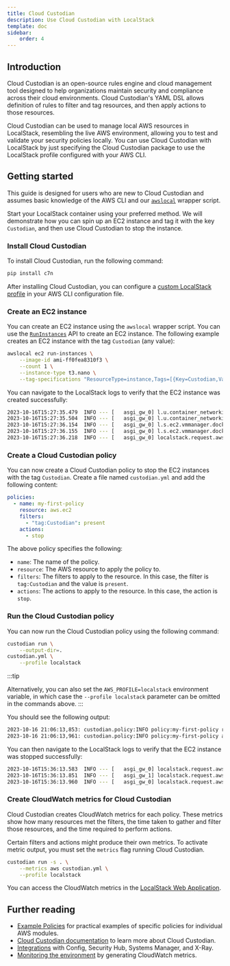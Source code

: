 ```yaml
---
title: Cloud Custodian
description: Use Cloud Custodian with LocalStack
template: doc
sidebar:
    order: 4
---
```


## Introduction

Cloud Custodian is an open-source rules engine and cloud management tool designed to help organizations maintain security and compliance across their cloud environments.
Cloud Custodian's YAML DSL allows definition of rules to filter and tag resources, and then apply actions to those resources.

Cloud Custodian can be used to manage local AWS resources in LocalStack, resembling the live AWS environment, allowing you to test and validate your security policies locally.
You can use Cloud Custodian with LocalStack by just specifying the Cloud Custodian package to use the LocalStack profile configured with your AWS CLI.

## Getting started

This guide is designed for users who are new to Cloud Custodian and assumes basic knowledge of the AWS CLI and our [`awslocal`](https://github.com/localstack/awscli-local) wrapper script.

Start your LocalStack container using your preferred method.
We will demonstrate how you can spin up an EC2 instance and tag it with the key `Custodian`, and then use Cloud Custodian to stop the instance.

### Install Cloud Custodian

To install Cloud Custodian, run the following command:

```bash
pip install c7n
```

After installing Cloud Custodian, you can configure a [custom LocalStack profile](http://docs.localstack.cloud/user-guide/integrations/aws-cli/#configuring-a-custom-profile) in your AWS CLI configuration file.

### Create an EC2 instance

You can create an EC2 instance using the `awslocal` wrapper script.
You can use the [`RunInstances`](https://docs.aws.amazon.com/AWSEC2/latest/APIReference/API_RunInstances.html) API to create an EC2 instance.
The following example creates an EC2 instance with the tag `Custodian` (any value):

```bash
awslocal ec2 run-instances \
    --image-id ami-ff0fea8310f3 \
    --count 1 \
    --instance-type t3.nano \
    --tag-specifications "ResourceType=instance,Tags=[{Key=Custodian,Value=AnyValue}]"
```

You can navigate to the LocalStack logs to verify that the EC2 instance was created successfully:

```bash
2023-10-16T15:27:35.479  INFO --- [   asgi_gw_0] l.u.container_networking   : Determined main container network: bridge
2023-10-16T15:27:35.504  INFO --- [   asgi_gw_0] l.u.container_networking   : Determined main container target IP: 172.17.0.2
2023-10-16T15:27:36.154  INFO --- [   asgi_gw_0] l.s.ec2.vmmanager.docker   : Instance i-d87f1ab75e95ab0d2 will be accessible via SSH at: 127.0.0.1:22, 172.17.0.3:22
2023-10-16T15:27:36.155  INFO --- [   asgi_gw_0] l.s.ec2.vmmanager.docker   : Instance i-d87f1ab75e95ab0d2 port mappings (container -> host): {'22/tcp': 22}
2023-10-16T15:27:36.218  INFO --- [   asgi_gw_0] localstack.request.aws     : AWS ec2.RunInstances => 200
```

### Create a Cloud Custodian policy

You can now create a Cloud Custodian policy to stop the EC2 instances with the tag `Custodian`.
Create a file named `custodian.yml` and add the following content:

```yaml showLineNumbers
policies:
  - name: my-first-policy
    resource: aws.ec2
    filters:
      - "tag:Custodian": present
    actions:
      - stop
```

The above policy specifies the following:

- `name`: The name of the policy.
- `resource`: The AWS resource to apply the policy to.
- `filters`: The filters to apply to the resource.
  In this case, the filter is `tag:Custodian` and the value is `present`.
- `actions`: The actions to apply to the resource.
  In this case, the action is `stop`.

### Run the Cloud Custodian policy

You can now run the Cloud Custodian policy using the following command:

```bash
custodian run \
    --output-dir=.
custodian.yml \
    --profile localstack
```

:::tip

Alternatively, you can also set the `AWS_PROFILE=localstack` environment variable, in which case the `--profile localstack` parameter can be omitted in the commands above.
:::

You should see the following output:

```sh
2023-10-16 21:06:13,853: custodian.policy:INFO policy:my-first-policy resource:aws.ec2 region:us-east-1 count:1 time:0.20
2023-10-16 21:06:13,961: custodian.policy:INFO policy:my-first-policy action:stop resources:1 execution_time:0.10
```

You can then navigate to the LocalStack logs to verify that the EC2 instance was stopped successfully:

```bash
2023-10-16T15:36:13.583  INFO --- [   asgi_gw_0] localstack.request.aws     : AWS sts.GetCallerIdentity => 200
2023-10-16T15:36:13.851  INFO --- [   asgi_gw_1] localstack.request.aws     : AWS ec2.DescribeInstances => 200
2023-10-16T15:36:13.960  INFO --- [   asgi_gw_0] localstack.request.aws     : AWS ec2.StopInstances => 200
```

### Create CloudWatch metrics for Cloud Custodian

Cloud Custodian creates CloudWatch metrics for each policy.
These metrics show how many resources met the filters, the time taken to gather and filter those resources, and the time required to perform actions.

Certain filters and actions might produce their own metrics.
To activate metric output, you must set the `metrics` flag running Cloud Custodian.

```bash
custodian run -s . \
    --metrics aws custodian.yml \
    --profile localstack
```

You can access the CloudWatch metrics in the [LocalStack Web Application](https://app.localstack.cloud/inst/default/resources/cloudwatch).

## Further reading

- [Example Policies](https://cloudcustodian.io/docs/aws/examples/index.html) for practical examples of specific policies for individual AWS modules.
- [Cloud Custodian documentation](https://cloudcustodian.io/docs/quickstart/index.html) to learn more about Cloud Custodian.
- [Integrations](https://cloudcustodian.io/docs/aws/topics/index.html) with Config, Security Hub, Systems Manager, and X-Ray.
- [Monitoring the environment](https://cloudcustodian.io/docs/aws/usage.html) by generating CloudWatch metrics.